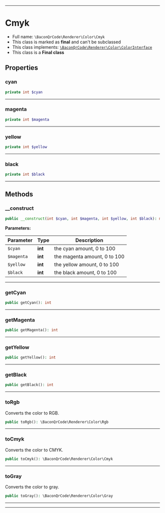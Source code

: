 ***

# Cmyk





* Full name: `\BaconQrCode\Renderer\Color\Cmyk`
* This class is marked as **final** and can't be subclassed
* This class implements:
[`\BaconQrCode\Renderer\Color\ColorInterface`](./ColorInterface.md)
* This class is a **Final class**



## Properties


### cyan



```php
private int $cyan
```






***

### magenta



```php
private int $magenta
```






***

### yellow



```php
private int $yellow
```






***

### black



```php
private int $black
```






***

## Methods


### __construct



```php
public __construct(int $cyan, int $magenta, int $yellow, int $black): mixed
```








**Parameters:**

| Parameter | Type | Description |
|-----------|------|-------------|
| `$cyan` | **int** | the cyan amount, 0 to 100 |
| `$magenta` | **int** | the magenta amount, 0 to 100 |
| `$yellow` | **int** | the yellow amount, 0 to 100 |
| `$black` | **int** | the black amount, 0 to 100 |




***

### getCyan



```php
public getCyan(): int
```











***

### getMagenta



```php
public getMagenta(): int
```











***

### getYellow



```php
public getYellow(): int
```











***

### getBlack



```php
public getBlack(): int
```











***

### toRgb

Converts the color to RGB.

```php
public toRgb(): \BaconQrCode\Renderer\Color\Rgb
```











***

### toCmyk

Converts the color to CMYK.

```php
public toCmyk(): \BaconQrCode\Renderer\Color\Cmyk
```











***

### toGray

Converts the color to gray.

```php
public toGray(): \BaconQrCode\Renderer\Color\Gray
```











***


***

